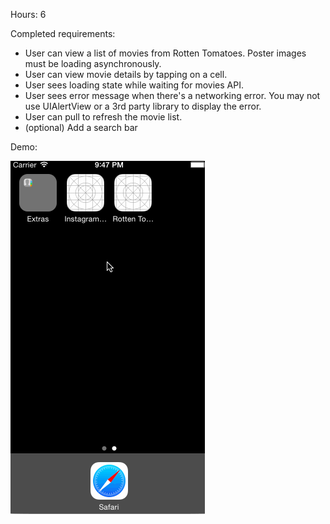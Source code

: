 Hours: 6

Completed requirements:

- User can view a list of movies from Rotten Tomatoes. Poster images must be loading asynchronously.
- User can view movie details by tapping on a cell.
- User sees loading state while waiting for movies API.
- User sees error message when there's a networking error. You may not use UIAlertView or a 3rd party library to display the error. 
- User can pull to refresh the movie list.
- (optional) Add a search bar

Demo: 

![](rotten_tomatoes_demo.gif)
